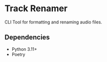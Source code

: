 # Track Renamer

CLI Tool for formatting and renaming audio files.

## Dependencies

- Python 3.11+
- Poetry
